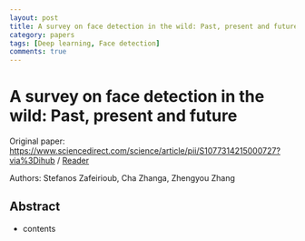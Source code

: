 ```yaml
---
layout: post
title: A survey on face detection in the wild: Past, present and future
category: papers
tags: [Deep learning, Face detection]
comments: true
---
```


# A survey on face detection in the wild: Past, present and future

Original paper: https://www.sciencedirect.com/science/article/pii/S1077314215000727?via%3Dihub / [Reader](https://www.sciencedirect.com/science/article/pii/S1077314215000727?via%3Dihub)

Authors: Stefanos Zafeirioub, Cha Zhanga, Zhengyou Zhang

## Abstract
- contents
